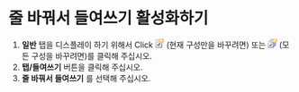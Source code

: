 # 줄 바꿔서 들여쓰기 활성화하기

1. **일반** 탭을 디스플레이 하기 위해서 Click ![Properties for Current Configuration](../../images/properties.png)
(현재 구성만을 바꾸려면) 또는
![Properties for All Configuration](../../images/allproperties.png)
(모든 구성을 바꾸려면)를 클릭해 주십시오.
2. **탭/들여쓰기** 버튼을 클릭해 주십시오.
3. **줄 바꿔서 들여쓰기** 를 선택해 주십시오.
